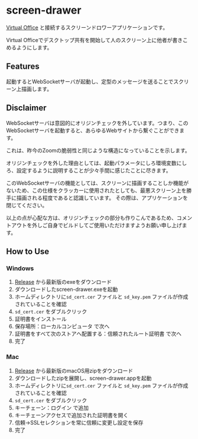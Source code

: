 # screen-drawer
[Virtual Office](https://github.com/iwate/VirtualOfiice) と接続するスクリーンドロワーアプリケーションです。

Virtual Officeでデスクトップ共有を開始して人のスクリーン上に他者が書きこめるようにします。

## Features

起動するとWebSocketサーバが起動し、定型のメッセージを送ることでスクリーン上描画します。

## Disclaimer

WebSocketサーバは意図的にオリジンチェックを外しています。つまり、このWebSocketサーバを起動すると、あらゆるWebサイトから繋ぐことができます。

これは、昨今のZoomの脆弱性と同じような構造になっていることを示します。

オリジンチェックを外した理由としては、起動パラメータにしろ環境変数にしろ、設定するように説明することが少々手間に感じたことに尽きます。

このWebSocketサーバの機能としては、スクリーンに描画することしか機能がないため、この仕様をクラッカーに使用されたとしても、最悪スクリーン上を勝手に描画される程度であると認識しています。
その際は、アプリケーションを閉じてください。

以上の点が心配な方は、オリジンチェックの部分も作りこんであるため、コメントアウトを外しご自身でビルドしてご使用いただけますようお願い申し上げます。

## How to Use

### Windows

1. [Release](https://github.com/iwate/screen-drawer/releases) から最新版のexeをダウンロード
2. ダウンロードしたscreen-drawer.exeを起動
3. ホームディレクトリに`sd_cert.cer` ファイルと `sd_key.pem` ファイルが作成されていることを確認
4. `sd_cert.cer` をダブルクリック
5.  証明書をインストール
6. 保存場所：ローカルコンピュータ で次へ
7. 証明書をすべて次のストアへ配置する：信頼されたルート証明書 で次へ
8. 完了

### Mac

1. [Release](https://github.com/iwate/screen-drawer/releases) から最新版のmacOS用zipをダウンロード
2. ダウンロードしたzipを展開し、screen-drawer.appを起動
3. ホームディレクトリに`sd_cert.cer` ファイルと `sd_key.pem` ファイルが作成されていることを確認
4. `sd_cert.cer` をダブルクリック
5.  キーチェーン：ログイン で追加
6. キーチェーンアクセスで追加された証明書を開く
7. 信頼→SSLセレクションを常に信頼に変更し設定を保存
8. 完了
